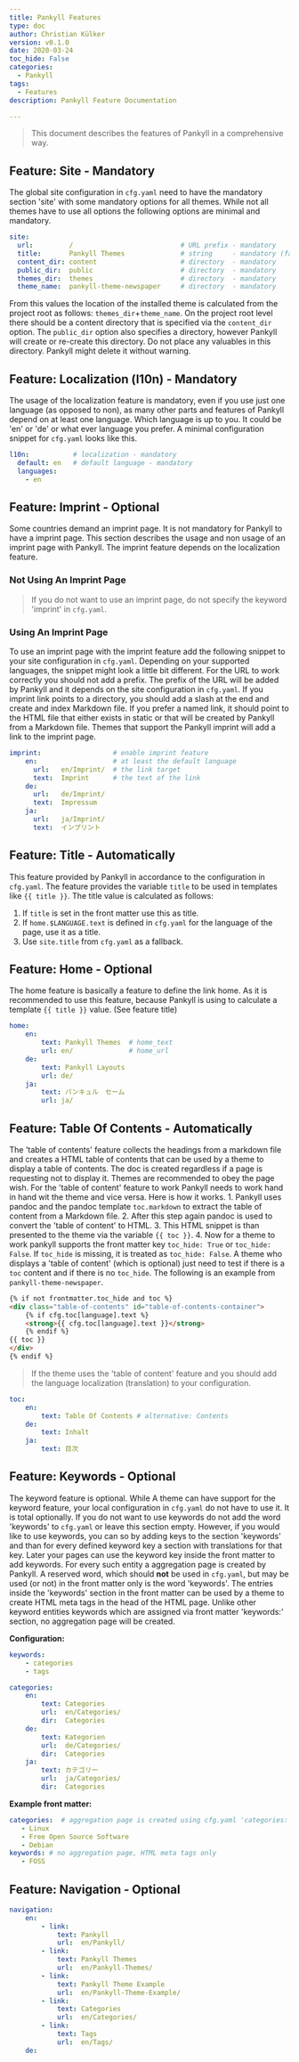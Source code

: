 ```yaml
---
title: Pankyll Features
type: doc
author: Christian Külker
version: v0.1.0
date: 2020-03-24
toc_hide: False
categories:
  - Pankyll
tags:
  - Features
description: Pankyll Feature Documentation

---
```


> This document describes the features of Pankyll in a comprehensive way.

## Feature: Site - Mandatory

The global site configuration in `cfg.yaml` need to have the mandatory section
'site' with some mandatory options for all themes. While not all themes have
to use all options the following options are minimal and mandatory.

```yaml
site:
  url:         /                           # URL prefix - mandatory
  title:       Pankyll Themes              # string     - mandatory (fallback)
  content_dir: content                     # directory  - mandatory
  public_dir:  public                      # directory  - mandatory
  themes_dir:  themes                      # directory  - mandatory
  theme_name:  pankyll-theme-newspaper     # directory  - mandatory
```

From this values the location of the installed theme is calculated from the
project root as follows: `themes_dir`+`theme_name`. On the project root level
there should be a content directory that is specified via the `content_dir`
option. The `public_dir` option also specifies a directory, however Pankyll
will create or re-create this directory. Do not place any valuables in this
directory. Pankyll might delete it without warning.

## Feature: Localization (l10n) - Mandatory

The usage of the localization feature is mandatory, even if you use just one
language (as opposed to non), as many other parts and features of Pankyll
depend on at least one language. Which language is up to you. It could be 'en'
or 'de' or what ever language you prefer. A minimal configuration snippet for
`cfg.yaml` looks like this.

```yaml
l10n:           # localization - mandatory
  default: en   # default language - mandatory
  languages:
    - en
```

## Feature: Imprint - Optional

Some countries demand an imprint page. It is not mandatory for Pankyll to have
a imprint page. This section describes the usage and non usage of an imprint
page with Pankyll. The imprint feature depends on the localization feature.

### Not Using An Imprint Page

> If you do not want to use an imprint page, do not specify the keyword
> 'imprint' in `cfg.yaml`.

### Using An Imprint Page

To use an imprint page with the imprint feature add the following snippet to
your site configuration in `cfg.yaml`. Depending on your supported languages,
the snippet might look a little bit different. For the URL to work correctly
you should not add a prefix. The prefix of the URL will be added by Pankyll and
it depends on the site configuration in `cfg.yaml`. If you imprint link points
to a directory, you should add a slash at the end and create and index Markdown
file. If you prefer a named link, it should point to the HTML file that either
exists in static or that will be created by Pankyll from a Markdown file.
Themes that support the Pankyll imprint will add a link to the imprint page.

```yaml
imprint:                  # enable imprint feature
    en:                   # at least the default language
      url:   en/Imprint/  # the link target
      text:  Imprint      # the text of the link
    de:
      url:   de/Imprint/
      text:  Impressum
    ja:
      url:   ja/Imprint/
      text:  インプリント

```

## Feature: Title - Automatically

This feature provided by Pankyll in accordance to the configuration in
`cfg.yaml`. The feature provides the variable `title` to be used in templates
like `{{ title }}`. The title value is calculated as follows:

1. If `title` is set in the front matter use this as title.
2. If `home.$LANGUAGE.text` is defined in `cfg.yaml` for the language of the
   page, use it as a title.
3. Use `site.title` from `cfg.yaml` as a fallback.

## Feature: Home - Optional

The home feature is basically a feature to define the link home. As it is
recommended to use this feature, because Pankyll is using to calculate a
template `{{ title }}` value. (See feature title)

```yaml
home:
    en:
        text: Pankyll Themes  # home_text
        url: en/              # home_url
    de:
        text: Pankyll Layouts
        url: de/
    ja:
        text: パンキュル　セーム
        url: ja/
```

## Feature: Table Of Contents - Automatically

The 'table of contents' feature collects the headings from a markdown file and
creates a HTML table of contents that can be used by a theme to display a table
of contents. The doc is created regardless if a page is requesting not to
display it. Themes are recommended to obey the page wish. For the 'table of
content' feature to work Pankyll needs to work hand in hand wit the theme and
vice versa. Here is how it works.  1. Pankyll uses pandoc and the pandoc
template `toc.markdown` to extract the table of content from a Markdown file.
2. After this step again pandoc is used to convert the 'table of content' to
HTML. 3. This HTML snippet is than presented to the theme via the variable `{{
toc }}`. 4. Now for a theme to work pankyll supports the front matter key
`toc_hide: True` or `toc_hide: False`.  If `toc_hide` is missing, it is treated
as `toc_hide: False`. A theme who displays a 'table of content' (which is
optional) just need to test if there is a `toc` content and if there is no
`toc_hide`. The following is an example from `pankyll-theme-newspaper`.


```html
{% if not frontmatter.toc_hide and toc %}
<div class="table-of-contents" id="table-of-contents-container">
    {% if cfg.toc[language].text %}
    <strong>{{ cfg.toc[language].text }}</strong>
    {% endif %}
{{ toc }}
</div>
{% endif %}
```

> If the theme uses the 'table of content' feature and you should add
> the language localization (translation) to your configuration.

```yaml
toc:
    en:
        text: Table Of Contents # alternative: Contents
    de:
        text: Inhalt
    ja:
        text: 目次
```

## Feature: Keywords - Optional

The keyword feature is optional. While A theme can have support for the keyword
feature, your local configuration in `cfg.yaml` do not have to use it. It is
total optionally. If you do not want to use keywords do not add the word
'keywords' to  `cfg.yaml` or leave this section empty. However, if you would
like to use keywords, you can so by adding keys to the section 'keywords' and
than for every defined keyword key a section with translations for that key.
Later your pages can use the keyword key inside the front matter to add
keywords. For every such entity a aggregation page is created by Pankyll. A
reserved word, which should **not** be used in `cfg.yaml`, but may be used (or
not) in the front matter only is the word 'keywords'. The entries inside the
'keywords' section in the front matter can be used by a theme to create HTML
meta tags in the head of the HTML page. Unlike other keyword entities keywords
which are assigned via front matter 'keywords:' section, no aggregation page
will be created.

**Configuration:**

```yaml
keywords:
    - categories
    - tags

categories:
    en:
        text: Categories
        url:  en/Categories/
        dir:  Categories
    de:
        text: Kategorien
        url:  de/Categories/
        dir:  Categories
    ja:
        text: カテゴリー
        url:  ja/Categories/
        dir:  Categories
```

**Example front matter:**

```yaml
categories:  # aggregation page is created using cfg.yaml 'categories:' section
   - Linux
   - Free Open Source Software
   - Debian
keywords: # no aggregation page, HTML meta tags only
   - FOSS
```

## Feature: Navigation - Optional

```yaml
navigation:
    en:
        - link:
            text: Pankyll
            url:  en/Pankyll/
        - link:
            text: Pankyll Themes
            url:  en/Pankyll-Themes/
        - link:
            text: Pankyll Theme Example
            url:  en/Pankyll-Theme-Example/
        - link:
            text: Categories
            url:  en/Categories/
        - link:
            text: Tags
            url:  en/Tags/
    de:

```


